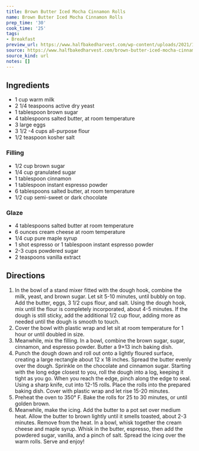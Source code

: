 ```yaml
---
title: Brown Butter Iced Mocha Cinnamon Rolls
name: Brown Butter Iced Mocha Cinnamon Rolls
prep_time: '30'
cook_time: '25'
tags:
- Breakfast
preview_url: https://www.halfbakedharvest.com/wp-content/uploads/2021/12/Brown-Butter-Iced-Mocha-Cinnamon-Rolls-10.jpg
source: https://www.halfbakedharvest.com/brown-butter-iced-mocha-cinnamon-rolls/
source_kind: url
notes: []
---
```


## Ingredients
- 1 cup warm milk
- 2 1/4 teaspoons active dry yeast
- 1 tablespoon brown sugar
- 4 tablespoons salted butter, at room temperature
- 3  large eggs
- 3 1/2 -4 cups all-purpose flour
- 1/2 teaspoon kosher salt

### Filling 
- 1/2 cup brown sugar
- 1/4 cup granulated sugar
- 1 tablespoon cinnamon
- 1 tablespoon instant espresso powder
- 6 tablespoons salted butter, at room temperature
- 1/2 cup semi-sweet or dark chocolate

### Glaze 
- 4 tablespoons salted butter at room temperature
- 6 ounces cream cheese at room temperature
- 1/4 cup pure maple syrup
- 1  shot espresso or 1 tablespoon instant espresso powder
- 2-3 cups powdered sugar
- 2 teaspoons vanilla extract


## Directions
1. In the bowl of a stand mixer fitted with the dough hook, combine the milk, yeast, and brown sugar. Let sit 5-10 minutes, until bubbly on top. Add the butter, eggs, 3 1/2 cups flour, and salt. Using the dough hook, mix until the flour is completely incorporated, about 4-5 minutes. If the dough is still sticky, add the additional 1/2 cup flour, adding more as needed until the dough is smooth to touch.
2. Cover the bowl with plastic wrap and let sit at room temperature for 1 hour or until doubled in size.
3. Meanwhile, mix the filling. In a bowl, combine the brown sugar, sugar, cinnamon, and espresso powder. Butter a 9×13 inch baking dish.
4. Punch the dough down and roll out onto a lightly floured surface, creating a large rectangle about 12 x 18 inches. Spread the butter evenly over the dough. Sprinkle on the chocolate and cinnamon sugar. Starting with the long edge closest to you, roll the dough into a log, keeping it tight as you go. When you reach the edge, pinch along the edge to seal. Using a sharp knife, cut into 12-15 rolls. Place the rolls into the prepared baking dish. Cover with plastic wrap and let rise 15-20 minutes.
5. Preheat the oven to 350° F. Bake the rolls for 25 to 30 minutes, or until golden brown.
6. Meanwhile, make the icing. Add the butter to a pot set over medium heat. Allow the butter to brown lightly until it smells toasted, about 2-3 minutes. Remove from the heat. In a bowl, whisk together the cream cheese and maple syrup. Whisk in the butter, espresso, then add the powdered sugar, vanilla, and a pinch of salt. Spread the icing over the warm rolls. Serve and enjoy!
